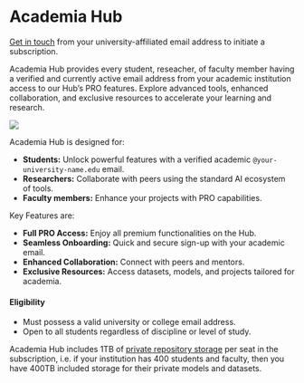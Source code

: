 # Academia Hub

<Tip>
<a href="https://huggingface.co/contact/sales?from=academia" target="_blank">Get in touch</a> from your university-affiliated email address to initiate a subscription.
</Tip>

Academia Hub provides every student, reseacher, of faculty member having a verified and currently active email address from your academic institution access to our Hub’s PRO features. Explore advanced tools, enhanced collaboration, and exclusive resources to accelerate your learning and research.

<a href="https://huggingface.co/contact/sales?from=academia" class="flex justify-center">
    <img class="block" src="https://huggingface.co/datasets/julien-c/documentation-images/resolve/main/AcademiaHub.png" />
</a>

Academia Hub is designed for:
- **Students:** Unlock powerful features with a verified academic `@your-university-name.edu` email.
- **Researchers:** Collaborate with peers using the standard AI ecosystem of tools.
- **Faculty members:** Enhance your projects with PRO capabilities.

Key Features are:

- **Full PRO Access:** Enjoy all premium functionalities on the Hub.
- **Seamless Onboarding:** Quick and secure sign-up with your academic email.
- **Enhanced Collaboration:** Connect with peers and mentors.
- **Exclusive Resources:** Access datasets, models, and projects tailored for academia.

#### Eligibility

- Must possess a valid university or college email address.
- Open to all students regardless of discipline or level of study.

Academia Hub includes 1TB of [private repository storage](./storage-limits) per seat in the subscription, i.e. if your institution has 400 students and faculty, then you have 400TB included storage for their private models and datasets.
